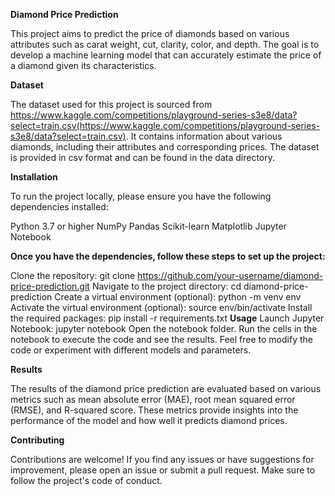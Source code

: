 **Diamond Price Prediction**

This project aims to predict the price of diamonds based on various attributes such as carat weight, cut, clarity, color, and depth. The goal is to develop a machine learning model that can accurately estimate the price of a diamond given its characteristics.

**Dataset**

The dataset used for this project is sourced from https://www.kaggle.com/competitions/playground-series-s3e8/data?select=train.csv(https://www.kaggle.com/competitions/playground-series-s3e8/data?select=train.csv). It contains information about various diamonds, including their attributes and corresponding prices. The dataset is provided in csv format and can be found in the data directory.

**Installation**

To run the project locally, please ensure you have the following dependencies installed:

Python 3.7 or higher
NumPy
Pandas
Scikit-learn
Matplotlib
Jupyter Notebook

**Once you have the dependencies, follow these steps to set up the project:**


Clone the repository: git clone https://github.com/your-username/diamond-price-prediction.git
Navigate to the project directory: cd diamond-price-prediction
Create a virtual environment (optional): python -m venv env
Activate the virtual environment (optional): source env/bin/activate
Install the required packages: pip install -r requirements.txt
**Usage**
Launch Jupyter Notebook: jupyter notebook
Open the notebook folder.
Run the cells in the notebook to execute the code and see the results.
Feel free to modify the code or experiment with different models and parameters.

**Results**

The results of the diamond price prediction are evaluated based on various metrics such as mean absolute error (MAE), root mean squared error (RMSE), and R-squared score. These metrics provide insights into the performance of the model and how well it predicts diamond prices.

**Contributing**

Contributions are welcome! If you find any issues or have suggestions for improvement, please open an issue or submit a pull request. Make sure to follow the project's code of conduct.

